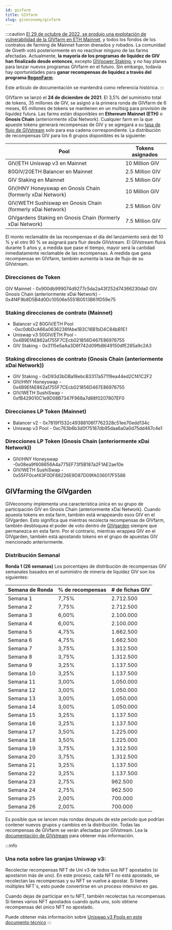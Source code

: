 ```yaml
---
id: givfarm
title: GIVfarm
slug: giveconomy/givfarm
---
```



:::caution 
[El 29 de octubre de 2022, se produjo una explotación de vulnerabilidad de la GIVfarm en ETH Mainnet](https://twitter.com/Givethio/status/1591431388271677440), y todos los fondos de los contratos de farming de Mainnet fueron drenados y robados. La comunidad de Giveth votó posteriormente en no reactivar ninguno de las farms afectadas. Actualmente, **la mayoría de los programas de liquidez de GIV han finalizado desde entonces**, excepto [GIVpower Staking](./GIVpower.md#apr-en-la-givfarm), y no hay planes para lanzar nuevos programas GIVfarm en el futuro. Sin embargo, todavía hay oportunidades para **ganar recompensas de liquidez a través del programa [RegenFarm](./regenfarms.md)**.

Este artículo de documentación se mantendrá como referencia histórica.
:::

GIVfarm se lanzó el **24 de diciembre de 2021**. El 3,5% del suministro total de tokens, 35 millones de GIV, se asignó a la primera ronda de GIVfarm de 6 meses, 65 millones de tokens se mantienen en un multisig para provisión de liquidez futura. Las farms están disponibles en **Ethereum Mainnet (ETH)** o **Gnosis Chain** (anteriormente xDai Network). Cualquier farm en la que apueste tokens generará recompensas de GIV y se agregará a su [tasa de flujo de GIVstream](/giveconomy/givstream) solo para esa cadena correspondiente. La distribución de recompensas GIV para los 6 grupos disponibles es la siguiente:

| Pool                          | Tokens asignados |
| ----------------------------- | ---------------- |
| GIV/ETH Uniswap v3 en Mainnet | 10 Million GIV   |
|80GIV/20ETH Balancer en Mainnet|2.5 Million GIV|
|GIV Staking en Mainnet|2.5 Million GIV|
|GIV/HNY Honeyswap en Gnosis Chain (formerly xDai Network)|10 Million GIV|
|GIV/WETH Sushiswap en Gnosis Chain (formerly xDai Network)|2.5 Million GIV|
|GIVgardens Staking en Gnosis Chain (formerly xDai Network)|7.5 Million GIV|



El monto reclamable de las recompensas el día del lanzamiento será del 10 % y el otro 90 % se asignará para fluir desde GIVstream. El GIVstream fluirá durante 5 años y, a medida que pase el tiempo, mayor será la cantidad inmediatamente reclamable de las recompensas. A medida que gana recompensas en GIVfarm, también aumenta la tasa de flujo de su GIVstream.

### Direcciones de Token
GIV Mainnet - 0x900db999074d9277c5da2a43f252d74366230da0
GIV Gnosis Chain (anteriormente xDai Network) - 0x4f4F9b8D5B4d0Dc10506e5551B0513B61fD59e75

### Staking direcciones de contrato (Mainnet)
- Balancer v2 80GIV/ETH Pool -0xc0dbDcA66a0636236fAbe1B3C16B1bD4C84bB1E1
- Uniswap v3 50GIV/ETH Pool - 0x4B9EfAE862a1755F7CEcb021856D467E86976755
- GIV Staking  - 0x3115e5aAa3D6f742d09fbB649150dfE285a9c2A3
### Staking direcciones de contrato (Gnosis Chain (anteriormente xDai Network))
- GIV Staking - 0xD93d3bDBa18ebcB3317a57119ea44ed2Cf41C2F2
- GIV/HNY Honeyswap - 0x4B9EfAE862a1755F7CEcb021856D467E86976755
- GIV/WETH SushiSwap -  0xfB429010C1e9D08B7347F968a7d88f0207807EF0

### Direcciones LP Token (Mainnet)
- Balancer v2 - 0x7819f1532c49388106f7762328c51ee70edd134c
- Uniswap v3 Pool - 0xc763b6b3d0f75167db95daa6a0a0d75dd467c4e1
### Direcciones LP Token (Gnosis Chain (anteriormente xDai Network))
- GIV/HNY Honeyswap -0x08ea9f608656A4a775EF73f5B187a2F1AE2ae10e
- GIV/WETH SushiSwap -  0x55FF0cef43F0DF88226E9D87D09fA036017F5586

## GIVfarming the GIVgarden
GIVeconomy implementa una característica única en su grupo de participación GIV en Gnosis Chain (anteriormente xDai Network). Cuando apuesta tokens en esta farm, también está wrappeando esos GIV en el GIVgarden. Esto significa que mientras recolecta recompensas de GIVfarm, también desbloquea el poder de voto dentro de [GIVgarden](https://gardens.1hive.org/#/xdai/garden/0xb25f0ee2d26461e2b5b3d3ddafe197a0da677b98) siempre que permanezca en esta farm. Por el contrario, mientras wrappea GIV en el GIVgarden, también está apostando tokens en el grupo de apuestas GIV mencionado anteriormente.

### Distribución Semanal

**Ronda 1 (26 semanas)** Los porcentajes de distribución de recompensas GIV semanales basados en el suministro de minería de liquidez GIV son los siguientes:

| Semana de Ronda | % de recompensas | # de fichas GIV |
| -------------   | ------------     | ---------------- |
| Semana 1        | 7,75%            | 2.712.500 |
| Semana 2        | 7,75%            | 2.712.500 |
| Semana 3        | 6,00%            | 2.100.000 |
| Semana 4        | 6,00%            | 2.100.000 |
| Semana 5        | 4,75%            | 1.662.500 |
| Semana 6        | 4,75%            | 1.662.500 |
| Semana 7        | 3,75%            | 1.312.500 |
| Semana 8        | 3,75%            | 1.312.500 |
| Semana 9        | 3,25%            | 1.137.500 |
| Semana 10       | 3,25%            | 1.137.500 |
| Semana 11       | 3,00%            | 1.050.000 |
| Semana 12       | 3,00%            | 1.050.000 |
| Semana 13       | 3,00%            | 1.050.000 |
| Semana 14       | 3,00%            | 1.050.000 |
| Semana 15       | 3,25%            | 1.137.500 |
| Semana 16       | 3,25%            | 1.137.500 |
| Semana 17       | 3,50%            | 1.225.000 |
| Semana 18       | 3,50%            | 1.225.000 |
| Semana 19       | 3,75%            | 1.312.500 |
| Semana 20       | 3,75%            | 1.312.500 |
| Semana 21       | 3,25%            | 1.137.500 |
| Semana 22       | 3,25%            | 1.137.500 |
| Semana 23       | 2,75%            | 962.500 |
| Semana 24       | 2,75%            | 962.500 |
| Semana 25       | 2,00%            | 700.000 |
| Semana 26       | 2,00%            | 700.000 |



Es posible que se lancen más rondas después de este período que podrían contener nuevos grupos y cambios en la distribución. Todas las recompensas de GIVfarm se verán afectadas por GIVstream. Lea la [documentación de GIVstream](/giveconomy/givstream) para obtener más información.


:::info
### Una nota sobre las granjas Uniswap v3:
Recolectar recompensas NFT de Uni v3 de todos sus NFT apostados (si apostaron más de uno). En este proceso, cada NFT no está apostado, se recolectan las recompensas y su NFT se vuelve a apostar. Si tienes múltiples NFT´s, esto puede convertirse en un proceso intensivo en gas.

Cuando dejas de participar en tu NFT, también recolectas tus recompensas. Si tienes varios NFT apostados cuando quita uno, solo obtiene recompensas del único NFT no apostado.

Puede obtener más información sobre [Uniswap v3 Pools en este documento técnico](https://uniswap.org/whitepaper-v3.pdf)
:::
